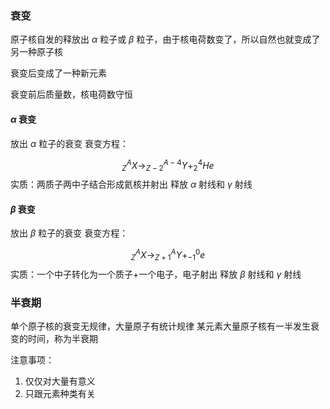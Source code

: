 ### 衰变

原子核自发的释放出 $\alpha$ 粒子或 $\beta$ 粒子，由于核电荷数变了，所以自然也就变成了另一种原子核

衰变后变成了一种新元素

衰变前后质量数，核电荷数守恒

#### $\alpha$ 衰变

放出 $\alpha$ 粒子的衰变
衰变方程：

$$^{A}_{Z}X \rightarrow ^{A-4}_{Z-2}Y+^{4}_{2}He$$
实质：两质子两中子结合形成氦核并射出
释放 $\alpha$ 射线和 $\gamma$ 射线

#### $\beta$ 衰变

放出 $\beta$ 粒子的衰变
衰变方程：

$$^{A}_{Z}X \rightarrow ^{A}_{Z+1}Y+^{0}_{-1}e$$
实质：一个中子转化为一个质子+一个电子，电子射出
释放 $\beta$ 射线和 $\gamma$ 射线

### 半衰期

单个原子核的衰变无规律，大量原子有统计规律
某元素大量原子核有一半发生衰变的时间，称为半衰期

注意事项：
1. 仅仅对大量有意义
2. 只跟元素种类有关


